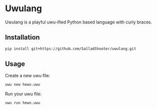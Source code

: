 # Uwulang

Uwulang is a playful uwu-ified Python based language with curly braces.

## Installation

```bash
pip install git+https://github.com/SalladShooter/uwulang.git
```

## Usage

Create a new uwu file:

```bash
uwu new hewo.uwu
```

Run your uwu file:

```bash
uwu run hewo.uwu
```

